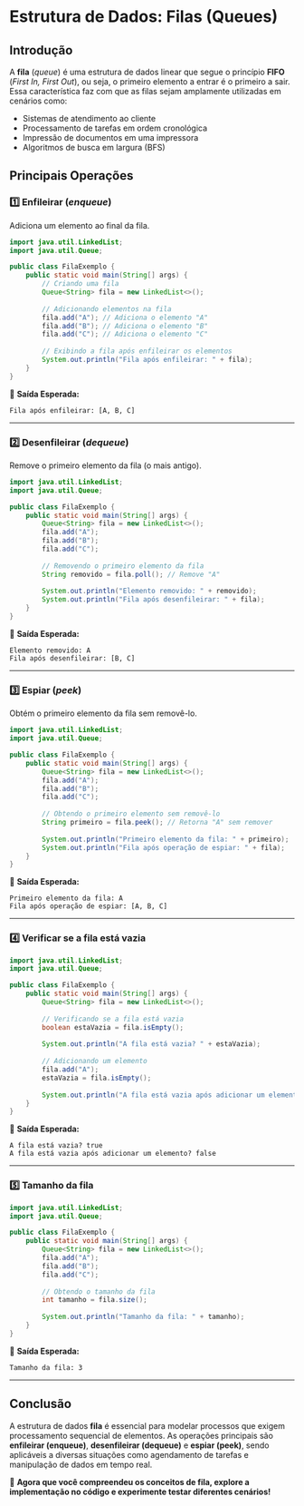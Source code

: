 # Estrutura de Dados: Filas (Queues)

## Introdução

A **fila** (*queue*) é uma estrutura de dados linear que segue o princípio **FIFO** (*First In, First Out*), ou seja, o primeiro elemento a entrar é o primeiro a sair. Essa característica faz com que as filas sejam amplamente utilizadas em cenários como:

- Sistemas de atendimento ao cliente
- Processamento de tarefas em ordem cronológica
- Impressão de documentos em uma impressora
- Algoritmos de busca em largura (BFS)

## Principais Operações

### 1️⃣ Enfileirar (*enqueue*)

Adiciona um elemento ao final da fila.

```java
import java.util.LinkedList;
import java.util.Queue;

public class FilaExemplo {
    public static void main(String[] args) {
        // Criando uma fila
        Queue<String> fila = new LinkedList<>();
        
        // Adicionando elementos na fila
        fila.add("A"); // Adiciona o elemento "A"
        fila.add("B"); // Adiciona o elemento "B"
        fila.add("C"); // Adiciona o elemento "C"
        
        // Exibindo a fila após enfileirar os elementos
        System.out.println("Fila após enfileirar: " + fila);
    }
}
```

📌 **Saída Esperada:**
```shell
Fila após enfileirar: [A, B, C]
```

---

### 2️⃣ Desenfileirar (*dequeue*)

Remove o primeiro elemento da fila (o mais antigo).

```java
import java.util.LinkedList;
import java.util.Queue;

public class FilaExemplo {
    public static void main(String[] args) {
        Queue<String> fila = new LinkedList<>();
        fila.add("A");
        fila.add("B");
        fila.add("C");
        
        // Removendo o primeiro elemento da fila
        String removido = fila.poll(); // Remove "A"
        
        System.out.println("Elemento removido: " + removido);
        System.out.println("Fila após desenfileirar: " + fila);
    }
}
```

📌 **Saída Esperada:**
```shell
Elemento removido: A
Fila após desenfileirar: [B, C]
```

---

### 3️⃣ Espiar (*peek*)

Obtém o primeiro elemento da fila sem removê-lo.

```java
import java.util.LinkedList;
import java.util.Queue;

public class FilaExemplo {
    public static void main(String[] args) {
        Queue<String> fila = new LinkedList<>();
        fila.add("A");
        fila.add("B");
        fila.add("C");
        
        // Obtendo o primeiro elemento sem removê-lo
        String primeiro = fila.peek(); // Retorna "A" sem remover
        
        System.out.println("Primeiro elemento da fila: " + primeiro);
        System.out.println("Fila após operação de espiar: " + fila);
    }
}
```

📌 **Saída Esperada:**
```shell
Primeiro elemento da fila: A
Fila após operação de espiar: [A, B, C]
```

---

### 4️⃣ Verificar se a fila está vazia

```java
import java.util.LinkedList;
import java.util.Queue;

public class FilaExemplo {
    public static void main(String[] args) {
        Queue<String> fila = new LinkedList<>();
        
        // Verificando se a fila está vazia
        boolean estaVazia = fila.isEmpty();
        
        System.out.println("A fila está vazia? " + estaVazia);
        
        // Adicionando um elemento
        fila.add("A");
        estaVazia = fila.isEmpty();
        
        System.out.println("A fila está vazia após adicionar um elemento? " + estaVazia);
    }
}
```

📌 **Saída Esperada:**
```shell
A fila está vazia? true
A fila está vazia após adicionar um elemento? false
```

---

### 5️⃣ Tamanho da fila

```java
import java.util.LinkedList;
import java.util.Queue;

public class FilaExemplo {
    public static void main(String[] args) {
        Queue<String> fila = new LinkedList<>();
        fila.add("A");
        fila.add("B");
        fila.add("C");
        
        // Obtendo o tamanho da fila
        int tamanho = fila.size();
        
        System.out.println("Tamanho da fila: " + tamanho);
    }
}
```

📌 **Saída Esperada:**
```shell
Tamanho da fila: 3
```

---

## Conclusão

A estrutura de dados **fila** é essencial para modelar processos que exigem processamento sequencial de elementos. As operações principais são **enfileirar (enqueue)**, **desenfileirar (dequeue)** e **espiar (peek)**, sendo aplicáveis a diversas situações como agendamento de tarefas e manipulação de dados em tempo real.

🚀 **Agora que você compreendeu os conceitos de fila, explore a implementação no código e experimente testar diferentes cenários!**

